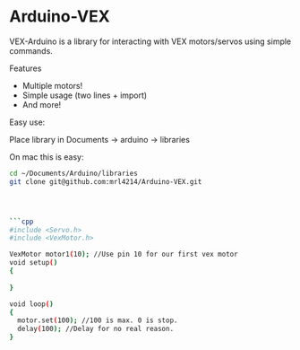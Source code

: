 Arduino-VEX
=========

VEX-Arduino is a library for interacting with VEX motors/servos using simple commands.

Features
  - Multiple motors!
  - Simple usage (two lines + import)
  - And more!

Easy use:

Place library in Documents -> arduino -> libraries

On mac this is easy:
```bash
cd ~/Documents/Arduino/libraries
git clone git@github.com:mrl4214/Arduino-VEX.git




```cpp
#include <Servo.h>
#include <VexMotor.h>

VexMotor motor1(10); //Use pin 10 for our first vex motor
void setup()
{
   
}

void loop()
{
  motor.set(100); //100 is max. 0 is stop.
  delay(100); //Delay for no real reason.
}
```
